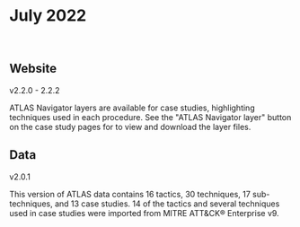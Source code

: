 # July 2022
<br>

## Website
v2.2.0 - 2.2.2
<br>

ATLAS Navigator layers are available for case studies, highlighting techniques used in each procedure.  See the "ATLAS Navigator layer" button on the case study pages for to view and download the layer files.

## Data
v2.0.1
<br>

This version of ATLAS data contains 16 tactics, 30 techniques, 17 sub-techniques, and 13 case studies.  14 of the tactics and several techniques used in case studies were imported from MITRE ATT&CK&reg; Enterprise v9.